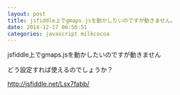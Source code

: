 ```yaml
---
layout: post
title: jsfiddle上でgmaps.jsを動かしたいのですが動きません。
date: 2014-12-17 06:56:51
categories: javascript milkcocoa
---
```

<p>jsfiddle上でgmaps.jsを動かしたいのですが動きません</p>

<p>どう設定すれば使えるのでしょうか？</p>

<p><a href="http://jsfiddle.net/Lsx7fabb/" rel="nofollow">http://jsfiddle.net/Lsx7fabb/</a></p>

